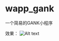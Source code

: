 # wapp_gank
一个简易的GANK小程序


效果：
![Alt text](https://github.com/dyl169/wapp_gank/blob/master/1541504733451.gif "效果图")
